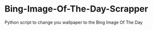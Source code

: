# Bing-Image-Of-The-Day-Scrapper
Python script to change you wallpaper to the Bing Image Of The Day
